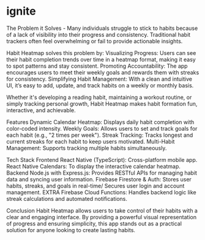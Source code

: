 # ignite

The Problem it Solves - Many individuals struggle to stick to habits because of a lack of visibility into their progress and consistency. Traditional habit trackers often feel overwhelming or fail to provide actionable insights.

Habit Heatmap solves this problem by: Visualizing Progress: Users can see their habit completion trends over time in a heatmap format, making it easy to spot patterns and stay consistent. Promoting Accountability: The app encourages users to meet their weekly goals and rewards them with streaks for consistency. Simplifying Habit Management: With a clean and intuitive UI, it’s easy to add, update, and track habits on a weekly or monthly basis.

Whether it's developing a reading habit, maintaining a workout routine, or simply tracking personal growth, Habit Heatmap makes habit formation fun, interactive, and achievable.

Features Dynamic Calendar Heatmap: Displays daily habit completion with color-coded intensity. Weekly Goals: Allows users to set and track goals for each habit (e.g., "2 times per week"). Streak Tracking: Tracks longest and current streaks for each habit to keep users motivated. Multi-Habit Management: Supports tracking multiple habits simultaneously.

Tech Stack Frontend React Native (TypeScript): Cross-platform mobile app. React Native Calendars: To display the interactive calendar heatmap. Backend Node.js with Express.js: Provides RESTful APIs for managing habit data and syncing user information. Firebase Firestore & Auth: Stores user habits, streaks, and goals in real-time/ Secures user login and account management. EXTRA Firebase Cloud Functions: Handles backend logic like streak calculations and automated notifications.

Conclusion Habit Heatmap allows users to take control of their habits with a clear and engaging interface. By providing a powerful visual representation of progress and ensuring simplicity, this app stands out as a practical solution for anyone looking to create lasting habits.